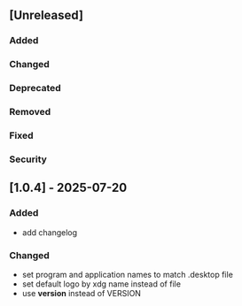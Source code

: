 ## [Unreleased]

### Added

### Changed

### Deprecated

### Removed

### Fixed

### Security

## [1.0.4] - 2025-07-20

### Added

   - add changelog

### Changed

   - set program and application names to match .desktop file
   - set default logo by xdg name instead of file
   - use __version__ instead of VERSION
